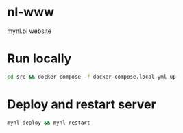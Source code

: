 # nl-www

mynl.pl website

# Run locally

```sh
cd src && docker-compose -f docker-compose.local.yml up
```

# Deploy and restart server

```sh
mynl deploy && mynl restart
```